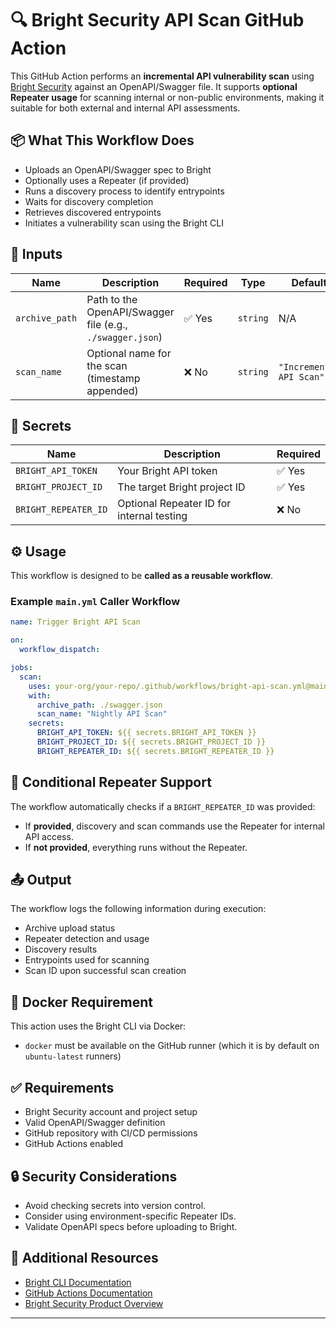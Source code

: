 # 🔍 Bright Security API Scan GitHub Action

This GitHub Action performs an **incremental API vulnerability scan** using [Bright Security](https://brightsec.com/) against an OpenAPI/Swagger file. It supports **optional Repeater usage** for scanning internal or non-public environments, making it suitable for both external and internal API assessments.

## 📦 What This Workflow Does

- Uploads an OpenAPI/Swagger spec to Bright
- Optionally uses a Repeater (if provided)
- Runs a discovery process to identify entrypoints
- Waits for discovery completion
- Retrieves discovered entrypoints
- Initiates a vulnerability scan using the Bright CLI

## 🧩 Inputs

| Name         | Description                                  | Required | Type   | Default               |
|--------------|----------------------------------------------|----------|--------|------------------------|
| `archive_path` | Path to the OpenAPI/Swagger file (e.g., `./swagger.json`) | ✅ Yes | `string` | N/A |
| `scan_name`  | Optional name for the scan (timestamp appended) | ❌ No  | `string` | `"Incremental API Scan"` |

## 🔐 Secrets

| Name                | Description                                  | Required |
|---------------------|----------------------------------------------|----------|
| `BRIGHT_API_TOKEN`  | Your Bright API token                        | ✅ Yes   |
| `BRIGHT_PROJECT_ID` | The target Bright project ID                 | ✅ Yes   |
| `BRIGHT_REPEATER_ID` | Optional Repeater ID for internal testing   | ❌ No    |

## ⚙️ Usage

This workflow is designed to be **called as a reusable workflow**.

### Example `main.yml` Caller Workflow

```yaml
name: Trigger Bright API Scan

on:
  workflow_dispatch:

jobs:
  scan:
    uses: your-org/your-repo/.github/workflows/bright-api-scan.yml@main
    with:
      archive_path: ./swagger.json
      scan_name: "Nightly API Scan"
    secrets:
      BRIGHT_API_TOKEN: ${{ secrets.BRIGHT_API_TOKEN }}
      BRIGHT_PROJECT_ID: ${{ secrets.BRIGHT_PROJECT_ID }}
      BRIGHT_REPEATER_ID: ${{ secrets.BRIGHT_REPEATER_ID }}
````

## 🔁 Conditional Repeater Support

The workflow automatically checks if a `BRIGHT_REPEATER_ID` was provided:

* If **provided**, discovery and scan commands use the Repeater for internal API access.
* If **not provided**, everything runs without the Repeater.

## 📤 Output

The workflow logs the following information during execution:

* Archive upload status
* Repeater detection and usage
* Discovery results
* Entrypoints used for scanning
* Scan ID upon successful scan creation

## 🐳 Docker Requirement

This action uses the Bright CLI via Docker:

* `docker` must be available on the GitHub runner (which it is by default on `ubuntu-latest` runners)

## ✅ Requirements

* Bright Security account and project setup
* Valid OpenAPI/Swagger definition
* GitHub repository with CI/CD permissions
* GitHub Actions enabled

## 🔒 Security Considerations

* Avoid checking secrets into version control.
* Consider using environment-specific Repeater IDs.
* Validate OpenAPI specs before uploading to Bright.

## 🧠 Additional Resources

* [Bright CLI Documentation](https://docs.brightsec.com/)
* [GitHub Actions Documentation](https://docs.github.com/en/actions)
* [Bright Security Product Overview](https://brightsec.com/)

---

